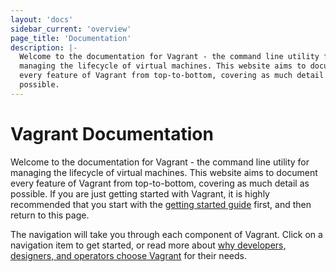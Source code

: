 ```yaml
---
layout: 'docs'
sidebar_current: 'overview'
page_title: 'Documentation'
description: |-
  Welcome to the documentation for Vagrant - the command line utility for
  managing the lifecycle of virtual machines. This website aims to document
  every feature of Vagrant from top-to-bottom, covering as much detail as
  possible.
---
```


# Vagrant Documentation

Welcome to the documentation for Vagrant - the command line utility for managing
the lifecycle of virtual machines. This website aims to document every feature
of Vagrant from top-to-bottom, covering as much detail as possible. If you are
just getting started with Vagrant, it is highly recommended that you start with
the [getting started guide](/intro/getting-started/index.html) first, and then
return to this page.

The navigation will take you through each component of Vagrant. Click on a
navigation item to get started, or read more about
[why developers, designers, and operators choose Vagrant](/intro/index.html)
for their needs.
